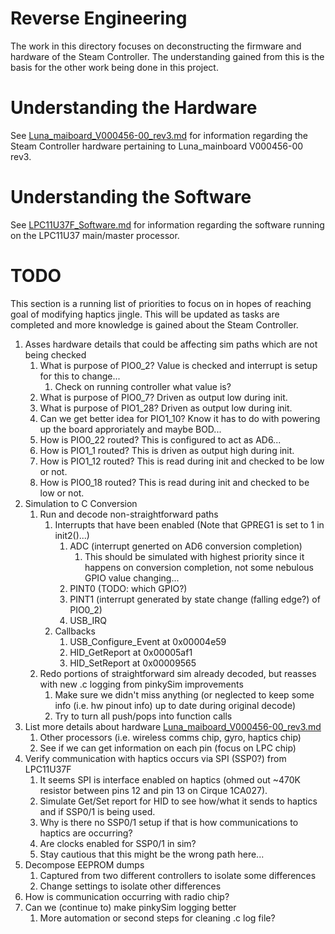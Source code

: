 # Reverse Engineering

The work in this directory focuses on deconstructing the firmware and hardware
 of the Steam Controller. The understanding gained from this is the basis for
 the other work being done in this project. 


# Understanding the Hardware

See [Luna_maiboard_V000456-00_rev3.md](./Luna_maiboard_V000456-00_rev3.md) 
 for information regarding the Steam Controller hardware pertaining to 
 Luna_mainboard V000456-00 rev3.


# Understanding the Software

See [LPC11U37F_Software.md](./LPC11U37F_Software.md) for information regarding
 the software running on the LPC11U37 main/master processor.


# TODO

This section is a running list of priorities to focus on in hopes of reaching
 goal of modifying haptics jingle. This will be updated as tasks are completed
 and more knowledge is gained about the Steam Controller.

1. Asses hardware details that could be affecting sim paths which are not being checked
    1. What is purpose of PIO0_2? Value is checked and interrupt is setup for this to change...
        1. Check on running controller what value is?
    1. What is purpose of PIO0_7? Driven as output low during init.
    1. What is purpose of PIO1_28? Driven as output low during init.
    1. Can we get better idea for  PIO1_10? Know it has to do with powering up the board approriately and maybe BOD...
    1. How is PIO0_22 routed? This is configured to act as AD6...
    1. How is PIO1_1 routed? This is driven as output high during init.
    1. How is PIO1_12 routed? This is read during init and checked to be low or not.
    1. How is PIO0_18 routed? This is read during init and checked to be low or not.
1. Simulation to C Conversion
    1. Run and decode non-straightforward paths
        1. Interrupts that have been enabled (Note that GPREG1 is set to 1 in init2()...)
            1. ADC (interrupt generted on AD6 conversion completion)
                1. This should be simulated with highest priority since it happens on conversion completion, not some nebulous GPIO value changing...
            1. PINT0 (TODO: which GPIO?)
            1. PINT1 (interrupt generated by state change (falling edge?) of PIO0_2)
            1. USB_IRQ 
        1. Callbacks
            1. USB_Configure_Event at 0x00004e59
            1. HID_GetReport at 0x00005af1
            1. HID_SetReport at 0x00009565
    1. Redo portions of straightforward sim already decoded, but reasses with new .c logging from pinkySim improvements
        1. Make sure we didn't miss anything (or neglected to keep some info (i.e. hw pinout info) up to date during original decode)
        1. Try to turn all push/pops into function calls
1. List more details about hardware [Luna_maiboard_V000456-00_rev3.md](./Luna_maiboard_V000456-00_rev3.md)
    1. Other processors (i.e. wireless comms chip, gyro, haptics chip)
    1. See if we can get information on each pin (focus on LPC chip)
1. Verify communication with haptics occurs via SPI (SSP0?) from LPC11U37F
    1. It seems SPI is interface enabled on haptics (ohmed out ~470K resistor between pins 12 and pin 13 on Cirque 1CA027). 
    1. Simulate Get/Set report for HID to see how/what it sends to haptics and if SSP0/1 is being used.
    1. Why is there no SSP0/1 setup if that is how communications to haptics are occurring? 
    1. Are clocks enabled for SSP0/1 in sim? 
    1. Stay cautious that this might be the wrong path here...
1. Decompose EEPROM dumps
    1. Captured from two different controllers to isolate some differences
    1. Change settings to isolate other differences
1. How is communication occurring with radio chip?
1. Can we (continue to) make pinkySim logging better 
    1. More automation or second steps for cleaning .c log file?

